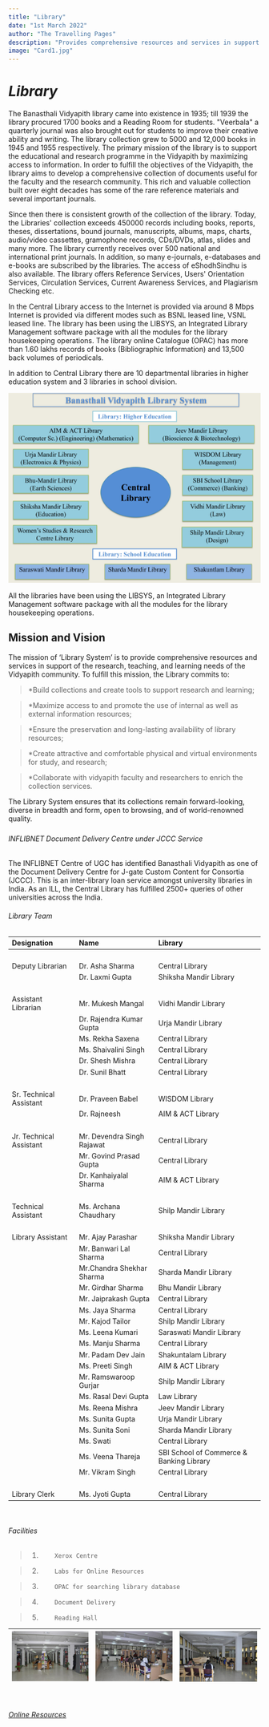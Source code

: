 ```yaml
---
title: "Library"
date: "1st March 2022"
author: "The Travelling Pages"
description: "Provides comprehensive resources and services in support of the research, teaching, and learning needs."
image: "Card1.jpg"
---
```


# _Library_

The Banasthali Vidyapith library came into existence in 1935; till 1939 the library procured 1700 books and a Reading Room for students. "Veerbala" a quarterly journal was also brought out for students to improve their creative ability and writing. The library collection grew to 5000 and 12,000 books in 1945 and 1955 respectively. The primary mission of the library is to support the educational and research programme in the Vidyapith by maximizing access to information. In order to fulfill the objectives of the Vidyapith, the library aims to develop a comprehensive collection of documents useful for the faculty and the research community. This rich and valuable collection built over eight decades has some of the rare reference materials and several important journals.

Since then there is consistent growth of the collection of the library. Today, the Libraries' collection exceeds 450000 records including books, reports, theses, dissertations, bound journals, manuscripts, albums, maps, charts, audio/video cassettes, gramophone records, CDs/DVDs, atlas, slides and many more. The library currently receives over 500 national and international print journals. In addition, so many e-journals, e-databases and e-books are subscribed by the libraries. The access of eShodhSindhu is also available. The library offers Reference Services, Users' Orientation Services, Circulation Services, Current Awareness Services, and Plagiarism Checking etc.

In the Central Library access to the Internet is provided via around 8 Mbps Internet is provided via different modes such as BSNL leased line, VSNL leased line. The library has been using the LIBSYS, an Integrated Library Management software package with all the modules for the library housekeeping operations. The library online Catalogue (OPAC) has more than 1.60 lakhs records of books (Bibliographic Information) and 13,500 back volumes of periodicals.

In addition to Central Library there are 10 departmental libraries in higher education system and 3 libraries in school division.

![This is an image](../../images/Card1.1.png)

All the libraries have been using the LIBSYS, an Integrated Library Management software package with all the modules for the library housekeeping operations.

## <h2 className="text-center text-info"> Mission and Vision </h2>

The mission of ‘Library System’ is to provide comprehensive resources and services in support of the research, teaching, and learning needs of the Vidyapith community. To fulfill this mission, the Library commits to:

> <div className=" text-warning">*Build collections and create tools to support research and learning;</div>

> <div className=" text-warning">*Maximize access to and promote the use of internal as well as external information resources;</div>

> <div className=" text-warning">*Ensure the preservation and long-lasting availability of library resources;</div>

> <div className=" text-warning">*Create attractive and comfortable  physical and virtual environments for study, and research;</div>

> <div className=" text-warning">*Collaborate with vidyapith faculty and researchers to enrich the collection services.</div>

The Library System ensures that its collections remain forward-looking, diverse in breadth and form, open to browsing, and of world-renowned quality.

##### <h6 className="text-center text-info"> INFLIBNET Document Delivery Centre under JCCC Service </h6>

The INFLIBNET Centre of UGC has identified Banasthali Vidyapith as one of the Document Delivery Centre for J-gate Custom Content for Consortia (JCCC). This is an inter-library loan service amongst university libraries in India. As an ILL, the Central Library has fulfilled 2500+ queries of other universities across the India.

#### <h6 className="text-center text-info"> Library Team </h6>

| Designation             | Name                       | Library                                  |
| :---------------------- | :------------------------- | :--------------------------------------- |
| <br />                  |                            |                                          |
| Deputy Librarian        | Dr. Asha Sharma            | Central Library                          |
|                         | Dr. Laxmi Gupta            | Shiksha Mandir Library                   |
| <br />                  |                            |                                          |
| Assistant Librarian     | Mr. Mukesh Mangal          | Vidhi Mandir Library                     |
|                         | Dr. Rajendra Kumar Gupta   | Urja Mandir Library                      |
|                         | Ms. Rekha Saxena           | Central Library                          |
|                         | Ms. Shaivalini Singh       | Central Library                          |
|                         | Dr. Shesh Mishra           | Central Library                          |
|                         | Dr. Sunil Bhatt            | Central Library                          |
| <br />                  |                            |                                          |
| Sr. Technical Assistant | Dr. Praveen Babel          | WISDOM Library                           |
|                         | Dr. Rajneesh               | AIM & ACT Library                        |
| <br />                  |                            |                                          |
| Jr. Technical Assistant | Mr. Devendra Singh Rajawat | Central Library                          |
|                         | Mr. Govind Prasad Gupta    | Central Library                          |
|                         | Dr. Kanhaiyalal Sharma     | AIM & ACT Library                        |
| <br />                  |                            |                                          |
| Technical Assistant     | Ms. Archana Chaudhary      | Shilp Mandir Library                     |
| <br />                  |                            |                                          |
| Library Assistant       | Mr. Ajay Parashar          | Shiksha Mandir Library                   |
|                         | Mr. Banwari Lal Sharma     | Central Library                          |
|                         | Mr.Chandra Shekhar Sharma  | Sharda Mandir Library                    |
|                         | Mr. Girdhar Sharma         | Bhu Mandir Library                       |
|                         | Mr. Jaiprakash Gupta       | Central Library                          |
|                         | Ms. Jaya Sharma            | Central Library                          |
|                         | Mr. Kajod Tailor           | Shilp Mandir Library                     |
|                         | Ms. Leena Kumari           | Saraswati Mandir Library                 |
|                         | Ms. Manju Sharma           | Central Library                          |
|                         | Mr. Padam Dev Jain         | Shakuntalam Library                      |
|                         | Ms. Preeti Singh           | AIM & ACT Library                        |
|                         | Mr. Ramswaroop Gurjar      | Shilp Mandir Library                     |
|                         | Ms. Rasal Devi Gupta       | Law Library                              |
|                         | Ms. Reena Mishra           | Jeev Mandir Library                      |
|                         | Ms. Sunita Gupta           | Urja Mandir Library                      |
|                         | Ms. Sunita Soni            | Sharda Mandir Library                    |
|                         | Ms. Swati                  | Central Library                          |
|                         | Ms. Veena Thareja          | SBI School of Commerce & Banking Library |
|                         | Mr. Vikram Singh           | Central Library                          |
| <br />                  |                            |                                          |
| Library Clerk           | Ms. Jyoti Gupta            | Central Library                          |

<br />

#### <h6 className="text-center text-info"> Facilities </h6>

> 1.         Xerox Centre

> 2.         Labs for Online Resources

> 3.         OPAC for searching library database

> 4.         Document Delivery

> 5.         Reading Hall

| ![This is an image](../../images/Card1.2.png) | ![This is an image](../../images/Card1.3.png) | ![This is an image](../../images/Card1.4.png) |
| :-------------------------------------------- | :-------------------------------------------- | :-------------------------------------------- |

<br />

###### _[Online Resources](http://103.214.128.132:9876/jspui/)_
